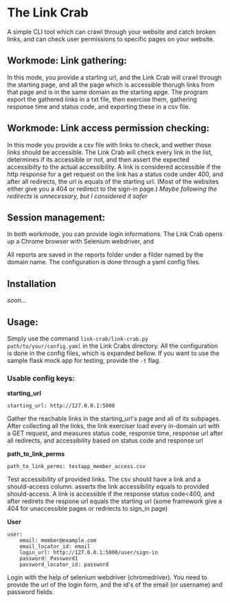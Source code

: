 # The Link Crab

A simple CLI tool which can crawl through your website and catch broken links, and can check user permissions to specific pages on your website.

## Workmode: Link gathering:
In this mode, you provide a starting url, and the Link Crab will crawl through the starting page, and all the page which is accessible thorugh links from that page and is in the same domain as the starting apge.
The program export the gathered links in a txt file, then exercise them, gathering response time and status code, and exporting these in a csv file.

## Workmode: Link access permission checking:
In this mode you provide a csv file with links to check, and wether those links should be accessible. The Link Crab will check every link in the list, determines if its accessible or not, and then assert the expected accessibilty to the actual accessibility. 
A link is considered accessible if the http response for a get request on the link has a status code under 400, and after all redirects, the url is equals of the starting url. 
(Most of the websites either give you a 404 or redirect to the sign-in page.)
*Maybe following the redirects is unnecessary, but I considered it safer*

## Session management:
In both workmode, you can provide login informations. The Link Crab opens up a Chrome browser with Selenium webdriver, and 

All reports are saved in the reports folder under a filder named by the domain name.
The configuration is done through a yaml config files.

## Installation

*soon...*

## Usage:
Simply use the command `link-crab/link-crab.py path/to/your/config.yaml` in the Link Crabs directory. All the configuration is done in the config files, which is expanded bellow.
If you want to use the sample flask mock app for testing, provide the `-t` flag.


### Usable config keys:
**starting_url**

    starting_url: http://127.0.0.1:5000

Gather the reachable links in the starting_url's page and all of its subpages.
After collecting all the links, the link exerciser load every in-domain url with a GET request, and measures 
status code, response time, response url after all redirects, and accessibility based on status code and response url

**path_to_link_perms**

    path_to_link_perms: testapp_member_access.csv

Test accessibility of provided links. The csv should have a link and a should-access column. 
asserts the link accessibility equals to provided should-access.
A link is accessible if the response status code<400, and after redirets the respone url equals the starting url
(some framework give a 404 for unaccessible pages or redriects to sign_in page)

**User**

    user:
        email: member@example.com
        email_locator_id: email
        login_url: http://127.0.0.1:5000/user/sign-in
        password: Password1
        password_locator_id: password
    
Login with the help of selenium webdriver (chromedriver). You need to provide the url of the login form, 
   and the id's of the email (or username) and password fields.